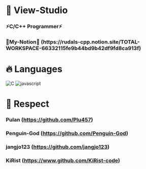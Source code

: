 <h1> 🚀 View-Studio </h1>
<h3>⚡C/C++ Programmer⚡</h3>
<h3>📖My-Notion📖 (https://rudals-cpp.notion.site/TOTAL-WORKSPACE-66332115fe9b44bd9b42df9fd8ca913f)</h3>

<h1> 🔥 Languages </h1>

![C](https://img.shields.io/badge/C-A8B9CC?style=for-the-badge&logo=C&logoColor=white)
![javascript](https://img.shields.io/badge/Javascript-F7DF1E?style=for-the-badge&logo=Javascript&logoColor=black)

<h1>🙏 Respect</h1>

### Pulan (https://github.com/Plu457)
### Penguin-God (https://github.com/Penguin-God)
### jangjo123 (https://github.com/jangjo123)
### KiRist (https://www.github.com/KiRist-code)
